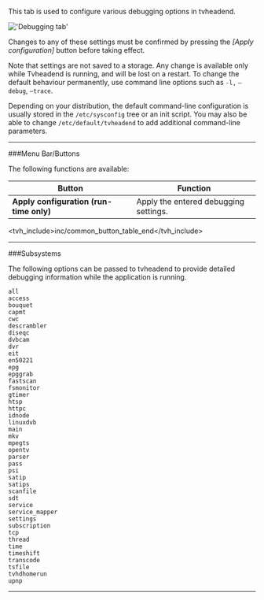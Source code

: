 This tab is used to configure various debugging options in tvheadend.

!['Debugging tab'](static/img/doc/debuggingtab.png)

Changes to any of these settings must be confirmed by pressing the 
*[Apply configuration]* button before taking effect.

Note that settings are not saved to a storage. Any change is available 
only while Tvheadend is running, and will be lost on a restart. 
To change the default behaviour permanently, use command line options 
such as `-l,` `–debug`, `–trace`.

Depending on your distribution, the default command-line configuration 
is usually stored in the `/etc/sysconfig` tree or an init script. 
You may also be able to change `/etc/default/tvheadend` to add additional 
command-line parameters.

---

###Menu Bar/Buttons

The following functions are available:

Button     | Function
-----------|---------
**Apply configuration (run-time only)**   | Apply the entered debugging settings.
<tvh_include>inc/common_button_table_end</tvh_include>

---

###Subsystems

The following options can be passed to tvheadend to provide detailed debugging 
information while the application is running.

```
all
access
bouquet
capmt
cwc
descrambler
diseqc
dvbcam
dvr
eit
en50221
epg
epggrab
fastscan
fsmonitor
gtimer
htsp
httpc
idnode
linuxdvb
main
mkv
mpegts
opentv
parser
pass
psi
satip
satips
scanfile
sdt
service
service_mapper
settings
subscription
tcp
thread
time
timeshift
transcode
tsfile
tvhdhomerun
upnp
```

---
